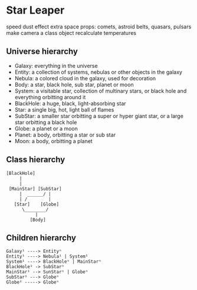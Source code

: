 # Star Leaper
speed dust effect
extra space props: comets, astroid belts, quasars, pulsars
make camera a class object
recalculate temperatures


## Universe hierarchy
- Galaxy: everything in the universe
- Entity: a collection of systems, nebulas or other objects in the galaxy
- Nebula: a colored cloud in the galaxy, used for decoration
- Body: a star, black hole, sub star, planet or moon
- System: a visitable star, collection of multinary stars, or black hole and everything orbitting around it
- BlackHole: a huge, black, light-absorbing star
- Star: a single big, hot, light ball of flames
- SubStar: a smaller star orbitting a super or hyper giant star, or a large star orbitting a black hole
- Globe: a planet or a moon
- Planet: a body, orbitting a star or sub star
- Moon: a body, orbitting a planet


## Class hierarchy
```
[BlackHole]
     |
     |
 [MainStar] [SubStar]
     |  ______/ |
     | /        |
   [Star]    [Globe]
      \________/
           |
         [Body]
```

## Children hierarchy
```
Galaxy¹ ----> Entityⁿ
Entity¹ ----> Nebula¹ | System¹
System¹ ----> BlackHoleⁿ | MainStarⁿ
BlackHole¹ -> SubStarⁿ
MainStar¹ --> SunStarⁿ | Globeⁿ
SubStar¹ ---> Globeⁿ
Globe¹ -----> Globeⁿ
```